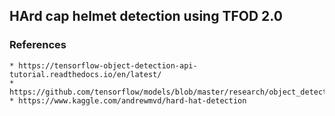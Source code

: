 
## HArd cap helmet detection using TFOD 2.0

### References
    * https://tensorflow-object-detection-api-tutorial.readthedocs.io/en/latest/
    * https://github.com/tensorflow/models/blob/master/research/object_detection/g3doc/tf2_detection_zoo.md
    * https://www.kaggle.com/andrewmvd/hard-hat-detection
